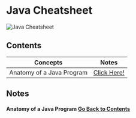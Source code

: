 # Java Cheatsheet

![Java Cheatsheet](https://github.com/izzatkarimov/Java-Cheatsheet/assets/108251704/eb7e3c83-6e60-42a4-bb7d-5fcc3aff1b66)

## Contents
| Concepts | Notes |
| --- | --- |
| Anatomy of a Java Program | [Click Here!](#anatomy-of-a-java-program) |

## Notes

#### Anatomy of a Java Program [Go Back to Contents](#contents)
